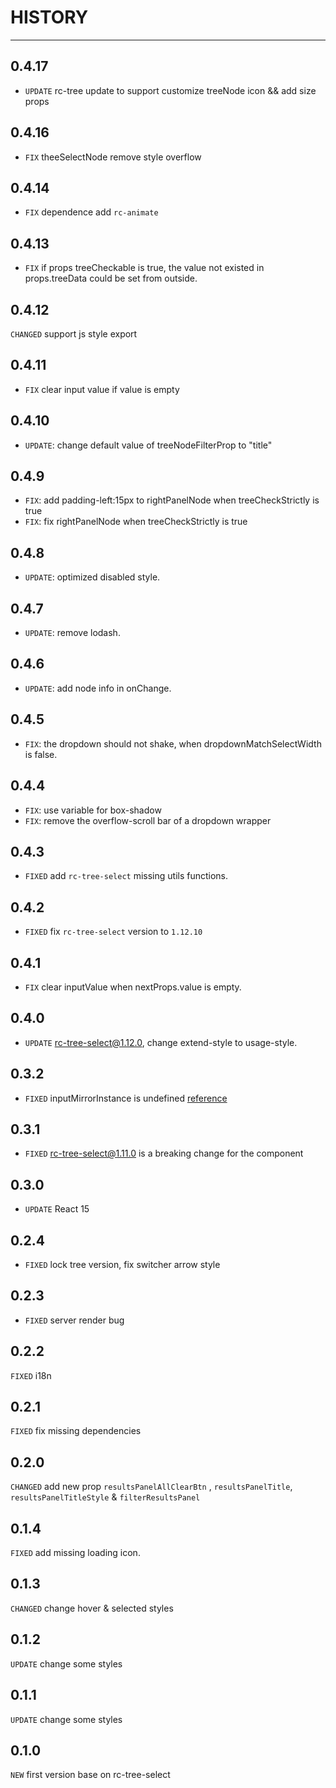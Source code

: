 # HISTORY

---
## 0.4.17
* `UPDATE` rc-tree update to support customize treeNode icon && add size props

## 0.4.16
* `FIX` theeSelectNode remove style overflow

## 0.4.14
* `FIX` dependence add `rc-animate`

## 0.4.13

* `FIX` if props treeCheckable is true, the value not existed in props.treeData could be set from outside.
  
## 0.4.12

`CHANGED` support js style export

## 0.4.11

* `FIX` clear input value if value is empty

## 0.4.10

* `UPDATE`: change default value of treeNodeFilterProp to "title"

## 0.4.9

* `FIX`: add padding-left:15px to rightPanelNode when treeCheckStrictly is true
* `FIX`: fix rightPanelNode when treeCheckStrictly is true

## 0.4.8

* `UPDATE`: optimized disabled style.

## 0.4.7

* `UPDATE`: remove lodash.

## 0.4.6

* `UPDATE`: add node info in onChange.

## 0.4.5

* `FIX`: the dropdown should not shake, when dropdownMatchSelectWidth is false.

## 0.4.4

* `FIX`: use variable for box-shadow
* `FIX`: remove the overflow-scroll bar of a dropdown wrapper

## 0.4.3

* `FIXED` add `rc-tree-select` missing utils functions.

## 0.4.2

* `FIXED` fix `rc-tree-select` version to `1.12.10`

## 0.4.1

* `FIX` clear inputValue when nextProps.value is empty.

## 0.4.0

* `UPDATE` rc-tree-select@1.12.0, change extend-style to usage-style.

## 0.3.2

* `FIXED` inputMirrorInstance is undefined [reference](https://github.com/uxcore/uxcore-tree-select/issues/7)

## 0.3.1

* `FIXED` rc-tree-select@1.11.0 is a breaking change for the component

## 0.3.0

* `UPDATE` React 15

## 0.2.4

* `FIXED` lock tree version, fix switcher arrow style

## 0.2.3

* `FIXED` server render bug

## 0.2.2

`FIXED` i18n

## 0.2.1

`FIXED` fix missing dependencies

## 0.2.0

`CHANGED` add new prop `resultsPanelAllClearBtn` , `resultsPanelTitle`, `resultsPanelTitleStyle` & `filterResultsPanel` 

## 0.1.4

`FIXED` add missing loading icon.


## 0.1.3
`CHANGED` change hover & selected styles

## 0.1.2
`UPDATE` change some styles

## 0.1.1
`UPDATE` change some styles

## 0.1.0
`NEW` first version base on rc-tree-select
